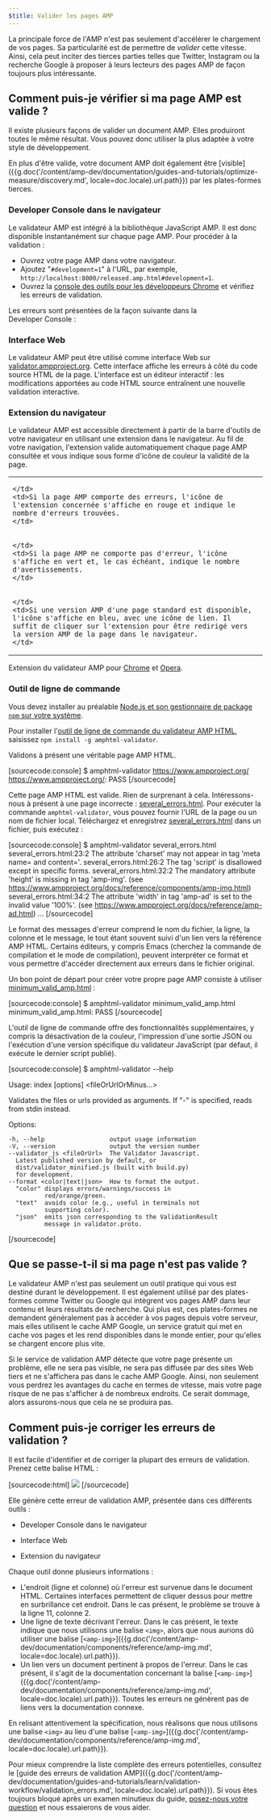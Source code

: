 ```yaml
---
$title: Valider les pages AMP
---
```


La principale force de l'AMP n'est pas seulement d'accélérer le chargement de vos pages. Sa particularité est de permettre de *valider* cette vitesse. Ainsi, cela peut inciter des tierces parties telles que Twitter, Instagram ou la recherche Google à proposer à leurs lecteurs des pages AMP de façon toujours plus intéressante.

## Comment puis-je vérifier si ma page AMP est valide ?

Il existe plusieurs façons de valider un document AMP. Elles produiront toutes le même résultat. Vous pouvez donc utiliser la plus adaptée à votre style de développement.

En plus d'être valide, votre document AMP doit également être [visible]({{g.doc('/content/amp-dev/documentation/guides-and-tutorials/optimize-measure/discovery.md', locale=doc.locale).url.path}}) par les plates-formes tierces.

### Developer Console dans le navigateur

Le validateur AMP est intégré à la bibliothèque JavaScript AMP. Il est donc disponible instantanément sur chaque page AMP. Pour procéder à la validation :

  * Ouvrez votre page AMP dans votre navigateur.
  * Ajoutez "`#development=1`" à l'URL, par exemple, `http://localhost:8000/released.amp.html#development=1`.
  * Ouvrez la [console des outils pour les développeurs Chrome](https://developers.google.com/web/tools/chrome-devtools/debug/console/) et vérifiez les erreurs de validation.

Les erreurs sont présentées de la façon suivante dans la Developer Console :

<amp-img src="/static/img/docs/validator_errors.png" width="713" height="243" layout="responsive" alt="Capture d&#39;écran des erreurs du validateur AMP dans la Developer Console Chrome"></amp-img>

### Interface Web

Le validateur AMP peut être utilisé comme interface Web sur [validator.ampproject.org](https://validator.ampproject.org/). Cette interface affiche les erreurs à côté du code source HTML de la page.
L'interface est un éditeur interactif : les modifications apportées au code HTML source entraînent une nouvelle validation interactive.

<amp-img src="/static/img/docs/validator_web_ui.png" width="660" height="507" layout="responsive" alt="Capture d&#39;écran de validator.ampproject.org avec des exemples d&#39;erreurs."></amp-img>

### Extension du navigateur

Le validateur AMP est accessible directement à partir de la barre d'outils de votre navigateur en utilisant une extension dans le navigateur. Au fil de votre navigation, l'extension valide automatiquement chaque page AMP consultée et vous indique sous forme d'icône de couleur la validité de la page.

<table>
  <tr>
    <td>
      <amp-img src="/static/img/docs/validator_icon_invalid.png" width="20" height="20" alt="Icône AMP rouge indiquant un document AMP incorrect."></amp-img>

    </td>
    <td>Si la page AMP comporte des erreurs, l'icône de l'extension concernée s'affiche en rouge et indique le nombre d'erreurs trouvées.
    </td>
  </tr>
  <tr>
    <td>
      <amp-img src="/static/img/docs/validator_icon_valid.png" width="20" height="20" alt="Icône AMP verte indiquant un document AMP valide."></amp-img>

    </td>
    <td>Si la page AMP ne comporte pas d'erreur, l'icône s'affiche en vert et, le cas échéant, indique le nombre d'avertissements.
    </td>
  </tr>
  <tr>
    <td>
      <amp-img src="/static/img/docs/validator_icon_link.png" width="20" height="20" alt="Icône AMP bleue indiquant une variante AMP HTML si l&#39;on clique dessus."></amp-img>

    </td>
    <td>Si une version AMP d'une page standard est disponible, l'icône s'affiche en bleu, avec une icône de lien. Il suffit de cliquer sur l'extension pour être redirigé vers la version AMP de la page dans le navigateur.
    </td>
  </tr>
</table>

Extension du validateur AMP pour [Chrome](https://chrome.google.com/webstore/detail/amp-validator/nmoffdblmcmgeicmolmhobpoocbbmknc) et [Opera](https://addons.opera.com/en-gb/extensions/details/amp-validator/).

### Outil de ligne de commande

Vous devez installer au préalable <a href="https://docs.npmjs.com/getting-started/installing-node">Node.js et son gestionnaire de package `npm` sur votre système</a>.

Pour installer l'[outil de ligne de commande du validateur AMP HTML](https://www.npmjs.com/package/amphtml-validator), saisissez `npm install -g amphtml-validator`.

Validons à présent une véritable page AMP HTML.

[sourcecode:console]
$ amphtml-validator https://www.ampproject.org/
https://www.ampproject.org/: PASS
[/sourcecode]

Cette page AMP HTML est valide. Rien de surprenant à cela. Intéressons-nous à présent à une page incorrecte : [several_errors.html](https://raw.githubusercontent.com/ampproject/amphtml/master/validator/testdata/feature_tests/several_errors.html). Pour exécuter la commande `amphtml-validator`, vous pouvez fournir l'URL de la page ou un nom de fichier local. Téléchargez et enregistrez [several_errors.html](https://raw.githubusercontent.com/ampproject/amphtml/master/validator/testdata/feature_tests/several_errors.html) dans un fichier, puis exécutez :

[sourcecode:console]
$ amphtml-validator several_errors.html
several_errors.html:23:2 The attribute 'charset' may not appear in tag 'meta name= and content='.
several_errors.html:26:2 The tag 'script' is disallowed except in specific forms.
several_errors.html:32:2 The mandatory attribute 'height' is missing in tag 'amp-img'. (see https://www.ampproject.org/docs/reference/components/amp-img.html)
several_errors.html:34:2 The attribute 'width' in tag 'amp-ad' is set to the invalid value '100%'. (see https://www.ampproject.org/docs/reference/amp-ad.html)
...
[/sourcecode]

Le format des messages d'erreur comprend le nom du fichier, la ligne, la colonne et le message, le tout étant souvent suivi d'un lien vers la référence AMP HTML. Certains éditeurs, y compris Emacs (cherchez la commande de compilation et le mode de compilation), peuvent interpréter ce format et vous permettre d'accéder directement aux erreurs dans le fichier original.

Un bon point de départ pour créer votre propre page AMP consiste à utiliser [minimum_valid_amp.html](https://raw.githubusercontent.com/ampproject/amphtml/master/validator/testdata/feature_tests/minimum_valid_amp.html) :

[sourcecode:console]
$ amphtml-validator minimum_valid_amp.html
minimum_valid_amp.html: PASS
[/sourcecode]

L'outil de ligne de commande offre des fonctionnalités supplémentaires, y compris la désactivation de la couleur, l'impression d'une sortie JSON ou l'exécution d'une version spécifique du validateur JavaScript (par défaut, il exécute le dernier script publié).

[sourcecode:console]
$ amphtml-validator --help

  Usage: index [options] <fileOrUrlOrMinus...>

  Validates the files or urls provided as arguments. If "-" is
  specified, reads from stdin instead.

  Options:

    -h, --help                  output usage information
    -V, --version               output the version number
    --validator_js <fileOrUrl>  The Validator Javascript.
      Latest published version by default, or
      dist/validator_minified.js (built with build.py)
      for development.
    --format <color|text|json>  How to format the output.
      "color" displays errors/warnings/success in
              red/orange/green.
      "text"  avoids color (e.g., useful in terminals not
              supporting color).
      "json"  emits json corresponding to the ValidationResult
              message in validator.proto.
[/sourcecode]

## Que se passe-t-il si ma page n'est pas valide ?

Le validateur AMP n'est pas seulement un outil pratique qui vous est destiné durant le développement. Il est également utilisé par des plates-formes comme Twitter ou Google qui intègrent vos pages AMP dans leur contenu et leurs résultats de recherche. Qui plus est, ces plates-formes ne demandent généralement pas à accéder à vos pages depuis votre serveur, mais elles utilisent le cache AMP Google, un service gratuit qui met en cache vos pages et les rend disponibles dans le monde entier, pour qu'elles se chargent encore plus vite.

Si le service de validation AMP détecte que votre page présente un problème, elle ne sera pas visible, ne sera pas diffusée par des sites Web tiers et ne s'affichera pas dans le cache AMP Google. Ainsi, non seulement vous perdrez les avantages du cache en termes de vitesse, mais votre page risque de ne pas s'afficher à de nombreux endroits. Ce serait dommage, alors assurons-nous que cela ne se produira pas.

## Comment puis-je corriger les erreurs de validation ?

Il est facile d'identifier et de corriger la plupart des erreurs de validation. Prenez cette balise HTML :

[sourcecode:html]
<img src="cat.png">
[/sourcecode]

Elle génère cette erreur de validation AMP, présentée dans ces différents outils :

 * Developer Console dans le navigateur
<amp-img alt="Erreur AMP : la balise &quot;img&quot; ne peut s&#39;afficher que comme descendante de la balise &quot;noscript&quot;.Vouliez-vous dire &quot;amp-img&quot; ?ligne 11, colonne 2" height="30" src="/static/img/docs/validator_console_imgerror.png" width="696" layout="responsive"></amp-img>

 * Interface Web
<amp-img alt="Erreur AMP : la balise &quot;img&quot; ne peut s&#39;afficher que comme descendante de la balise &quot;noscript&quot;.Vouliez-vous dire &quot;amp-img&quot; ?ligne 11, colonne 2" height="58" src="/static/img/docs/validator_webui_imgerror.png" width="676" layout="responsive"></amp-img>

 * Extension du navigateur
<amp-img alt="Erreur AMP : la balise &quot;img&quot; ne peut s&#39;afficher que comme descendante de la balise &quot;noscript&quot;.Vouliez-vous dire &quot;amp-img&quot; ?ligne 11, colonne 2" height="108" src="/static/img/docs/validator_extension_imgerror.png" width="724" layout="responsive"></amp-img>

Chaque outil donne plusieurs informations :

  * L'endroit (ligne et colonne) où l'erreur est survenue dans le document HTML. Certaines interfaces permettent de cliquer dessus pour mettre en surbrillance cet endroit. Dans le cas présent, le problème se trouve à la ligne 11, colonne 2.
  * Une ligne de texte décrivant l'erreur. Dans le cas présent, le texte indique que nous utilisons une balise `<img>`, alors que nous aurions dû utiliser une balise [`<amp-img>`]({{g.doc('/content/amp-dev/documentation/components/reference/amp-img.md', locale=doc.locale).url.path}}).
  * Un lien vers un document pertinent à propos de l'erreur. Dans le cas présent, il s'agit de la documentation concernant la balise [`<amp-img>`]({{g.doc('/content/amp-dev/documentation/components/reference/amp-img.md', locale=doc.locale).url.path}}). Toutes les erreurs ne génèrent pas de liens vers la documentation connexe.

En relisant attentivement la spécification, nous réalisons que nous utilisons une balise `<img>` au lieu d'une balise [`<amp-img>`]({{g.doc('/content/amp-dev/documentation/components/reference/amp-img.md', locale=doc.locale).url.path}}).

Pour mieux comprendre la liste complète des erreurs potentielles, consultez le [guide des erreurs de validation AMP]({{g.doc('/content/amp-dev/documentation/guides-and-tutorials/learn/validation-workflow/validation_errors.md', locale=doc.locale).url.path}}).
Si vous êtes toujours bloqué après un examen minutieux du guide, [posez-nous votre question](http://stackoverflow.com/questions/tagged/amp-html) et nous essaierons de vous aider.
